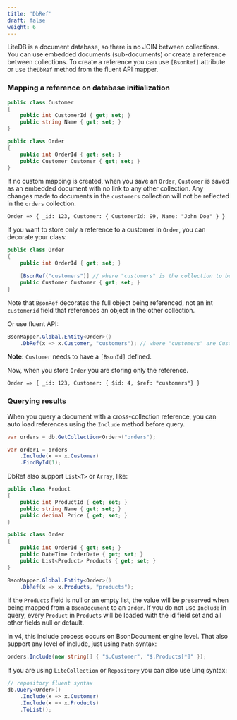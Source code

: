 ```yaml
---
title: 'DbRef'
draft: false
weight: 6
---
```


LiteDB is a document database, so there is no JOIN between collections. You can use embedded documents (sub-documents) or create a reference between collections. To create a reference you can use `[BsonRef]` attribute or use the`DbRef` method from the fluent API mapper.

### Mapping a reference on database initialization

```C#
public class Customer
{
    public int CustomerId { get; set; }
    public string Name { get; set; }
}

public class Order
{
    public int OrderId { get; set; }
    public Customer Customer { get; set; }
}
```

If no custom mapping is created, when you save an `Order`, `Customer` is saved as an embedded document with no link to any other collection. Any changes made to documents in the `customers` collection will not be reflected in the `orders` collection.

```JS
Order => { _id: 123, Customer: { CustomerId: 99, Name: "John Doe" } }
```

If you want to store only a reference to a customer in `Order`, you can decorate your class:

```C#
public class Order
{
    public int OrderId { get; set; }

    [BsonRef("customers")] // where "customers" is the collection to be referenced
    public Customer Customer { get; set; }
}
```

Note that `BsonRef` decorates the full object being referenced, not an int `customerid` field that references an object in the other collection.

Or use fluent API:

```C#
BsonMapper.Global.Entity<Order>()
    .DbRef(x => x.Customer, "customers"); // where "customers" are Customer collection name
```

**Note:** `Customer` needs to have a `[BsonId]` defined.

Now, when you store `Order` you are storing only the reference.

```JS
Order => { _id: 123, Customer: { $id: 4, $ref: "customers"} }
```

### Querying results

When you query a document with a cross-collection reference, you can auto load references using the `Include` method before query. 

```C#
var orders = db.GetCollection<Order>("orders");

var order1 = orders
    .Include(x => x.Customer)
    .FindById(1);
```

DbRef also support `List<T>` or `Array`, like:

```C#
public class Product
{
    public int ProductId { get; set; }
    public string Name { get; set; }
    public decimal Price { get; set; }
}

public class Order
{
    public int OrderId { get; set; }
    public DateTime OrderDate { get; set; }
    public List<Product> Products { get; set; }
}

BsonMapper.Global.Entity<Order>()
    .DbRef(x => x.Products, "products");
```

If the `Products` field is null or an empty list, the value will be preserved when being mapped from a `BsonDocument` to an `Order`. If you do not use `Include` in query, every `Product` in `Products` will be loaded with the id field set and all other fields null or default.

In v4, this include process occurs on BsonDocument engine level. That also support any level of include, just using `Path` syntax:

```C#
orders.Include(new string[] { "$.Customer", "$.Products[*]" });
```

If you are using `LiteCollection` or `Repository` you can also use Linq syntax:

```C#
// repository fluent syntax
db.Query<Order>()
    .Include(x => x.Customer)
    .Include(x => x.Products)
    .ToList();
```

